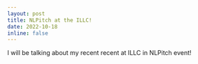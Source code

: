 ```yaml
---
layout: post
title: NLPitch at the ILLC!
date: 2022-10-18
inline: false
---
```

I will be talking about my recent recent at ILLC in NLPitch event!
